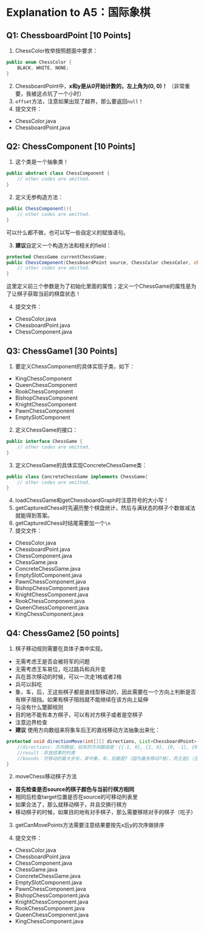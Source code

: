 # Explanation to A5：国际象棋

## Q1: ChessboardPoint [10 Points]

1. ChessColor枚举按照题面中要求：

```java
public enum ChessColor {
    BLACK, WHITE, NONE; 
}
```

2. ChessboardPoint中，**x和y是从0开始计数的，左上角为(0, 0)！** （非常重要，我被这点坑了一个小时）
3. `offset`方法，注意如果出现了越界，那么要返回`null`！
4. 提交文件：
- ChessColor.java
- ChessboardPoint.java

## Q2: ChessComponent [10 Points]

1. 这个类是一个抽象类！

```java
public abstract class ChessComponent {
    // other codes are omitted.
}
```

2. 定义无参构造方法：

```java
public ChessComponent(){
    // other codes are omitted.
}
```

可以什么都不做，也可以写一些自定义的赋值语句。

3. **建议**自定义一个构造方法和相关的field：
```java
protected ChessGame currentChessGame;
public ChessComponent(ChessboardPoint source, ChessColor chessColor, char name, ChessGame currentChessGame){
    // other codes are omitted.
}
```
这里定义前三个参数是为了初始化里面的属性；定义一个ChessGame的属性是为了让棋子获取当前的棋盘状态！

4. 提交文件：
- ChessColor.java
- ChessboardPoint.java
- ChessComponent.java

## Q3: ChessGame1 [30 Points]

1. 要定义ChessComponent的具体实现子类，如下：
- KingChessComponent
- QueenChessComponent
- RookChessComponent
- BishopChessComponent
- KnightChessComponent
- PawnChessComponent
- EmptySlotComponent

2. 定义ChessGame的接口：
```java
public interface ChessGame {
    // other codes are omitted.
}
```

3. 定义ChessGame的具体实现ConcreteChessGame类：

```java
public class ConcreteChessGame implements ChessGame{
    // other codes are omitted.
}
```

4. loadChessGame和getChessboardGraph时注意符号的大小写！
5. getCapturedChess时先遍历整个棋盘统计，然后与满状态的棋子个数做减法就能得到答案。
6. getCapturedChess时结尾需要加一个`\n`
7. 提交文件：
- ChessColor.java
- ChessboardPoint.java
- ChessComponent.java
- ChessGame.java
- ConcreteChessGame.java
- EmptySlotComponent.java
- PawnChessComponent.java
- BishopChessComponent.java
- KnightChessComponent.java
- RookChessComponent.java
- QueenChessComponent.java
- KingChessComponent.java

## Q4: ChessGame2 [50 points]

1. 棋子移动规则需要在具体子类中实现。
- 无需考虑王是否会被将军的问题
- 无需考虑王车易位，吃过路兵和兵升变
- 兵在首次移动的时候，可以一次走1格或者2格
- 兵可以斜吃
- 象，车，后，王这些棋子都是直线型移动的，因此需要在一个方向上判断是否有棋子阻挡。如果有棋子阻挡就不能继续在该方向上延伸
- 马没有什么蹩脚规则
- 目的地不能有本方棋子，可以有对方棋子或者是空棋子
- 注意边界检查
- **建议** 使用方向数组来将象车后王的直线移动方法抽象出来化：
```java
protected void directionMove(int[][] directions, List<ChessboardPoint> result, int bounds){
    //directions: 方向数组，如车的方向数组是：{{-1, 0}, {1, 0}, {0, -1}, {0, 1}};
    //result：存放结果的列表
    //bounds：可移动的最大步长，其中象，车，后都是7（因为最多移动7格），而王是1（王只能移动1格）
}
```

2. moveChess移动棋子方法

- **首先检查是否source的棋子颜色与当前行棋方相同**
- 相同后检查target位置是否在source的可移动列表里
- 如果合法了，那么就移动棋子，并且交换行棋方
- 移动棋子的时候，如果目的地有对手棋子，那么需要移除对手的棋子（吃子）

3. getCanMovePoints方法需要注意结果要按先x后y的次序做排序

4. 提交文件：
- ChessColor.java
- ChessboardPoint.java
- ChessComponent.java
- ChessGame.java
- ConcreteChessGame.java
- EmptySlotComponent.java
- PawnChessComponent.java
- BishopChessComponent.java
- KnightChessComponent.java
- RookChessComponent.java
- QueenChessComponent.java
- KingChessComponent.java
